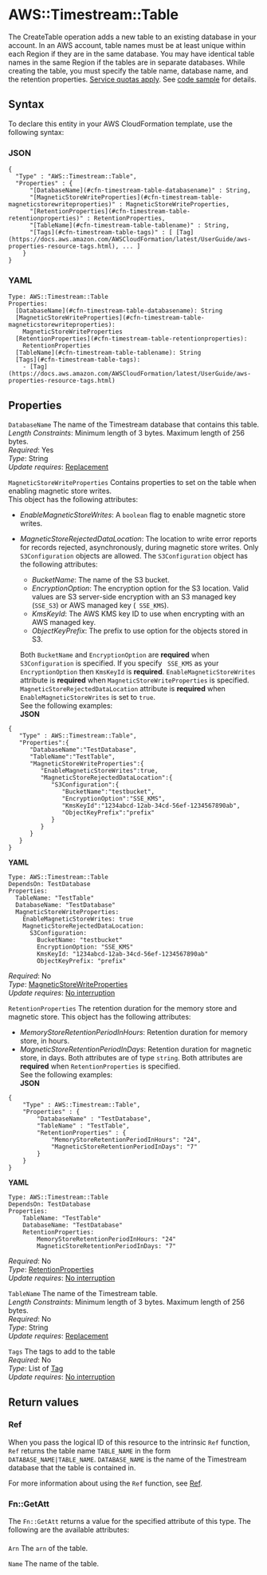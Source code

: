 # AWS::Timestream::Table<a name="aws-resource-timestream-table"></a>

The CreateTable operation adds a new table to an existing database in your account\. In an AWS account, table names must be at least unique within each Region if they are in the same database\. You may have identical table names in the same Region if the tables are in separate databases\. While creating the table, you must specify the table name, database name, and the retention properties\. [Service quotas apply](https://docs.aws.amazon.com/timestream/latest/developerguide/ts-limits.html)\. See [code sample](https://docs.aws.amazon.com/timestream/latest/developerguide/code-samples.create-table.html) for details\.

## Syntax<a name="aws-resource-timestream-table-syntax"></a>

To declare this entity in your AWS CloudFormation template, use the following syntax:

### JSON<a name="aws-resource-timestream-table-syntax.json"></a>

```
{
  "Type" : "AWS::Timestream::Table",
  "Properties" : {
      "[DatabaseName](#cfn-timestream-table-databasename)" : String,
      "[MagneticStoreWriteProperties](#cfn-timestream-table-magneticstorewriteproperties)" : MagneticStoreWriteProperties,
      "[RetentionProperties](#cfn-timestream-table-retentionproperties)" : RetentionProperties,
      "[TableName](#cfn-timestream-table-tablename)" : String,
      "[Tags](#cfn-timestream-table-tags)" : [ [Tag](https://docs.aws.amazon.com/AWSCloudFormation/latest/UserGuide/aws-properties-resource-tags.html), ... ]
    }
}
```

### YAML<a name="aws-resource-timestream-table-syntax.yaml"></a>

```
Type: AWS::Timestream::Table
Properties:
  [DatabaseName](#cfn-timestream-table-databasename): String
  [MagneticStoreWriteProperties](#cfn-timestream-table-magneticstorewriteproperties):
    MagneticStoreWriteProperties
  [RetentionProperties](#cfn-timestream-table-retentionproperties):
    RetentionProperties
  [TableName](#cfn-timestream-table-tablename): String
  [Tags](#cfn-timestream-table-tags):
    - [Tag](https://docs.aws.amazon.com/AWSCloudFormation/latest/UserGuide/aws-properties-resource-tags.html)
```

## Properties<a name="aws-resource-timestream-table-properties"></a>

`DatabaseName` <a name="cfn-timestream-table-databasename"></a>
The name of the Timestream database that contains this table\.  
_Length Constraints_: Minimum length of 3 bytes\. Maximum length of 256 bytes\.  
_Required_: Yes  
_Type_: String  
_Update requires_: [Replacement](https://docs.aws.amazon.com/AWSCloudFormation/latest/UserGuide/using-cfn-updating-stacks-update-behaviors.html#update-replacement)

`MagneticStoreWriteProperties` <a name="cfn-timestream-table-magneticstorewriteproperties"></a>
Contains properties to set on the table when enabling magnetic store writes\.  
This object has the following attributes:

- _EnableMagneticStoreWrites_: A `boolean` flag to enable magnetic store writes\.
- _MagneticStoreRejectedDataLocation_: The location to write error reports for records rejected, asynchronously, during magnetic store writes\. Only `S3Configuration` objects are allowed\. The `S3Configuration` object has the following attributes:

  - _BucketName_: The name of the S3 bucket\.
  - _EncryptionOption_: The encryption option for the S3 location\. Valid values are S3 server\-side encryption with an S3 managed key \(`SSE_S3`\) or AWS managed key \(` SSE_KMS`\)\.
  - _KmsKeyId_: The AWS KMS key ID to use when encrypting with an AWS managed key\.
  - _ObjectKeyPrefix_: The prefix to use option for the objects stored in S3\.

  Both `BucketName` and `EncryptionOption` are **required** when `S3Configuration` is specified\. If you specify ` SSE_KMS` as your `EncryptionOption` then `KmsKeyId` is **required**\.
  `EnableMagneticStoreWrites` attribute is **required** when `MagneticStoreWriteProperties` is specified\. `MagneticStoreRejectedDataLocation` attribute is **required** when `EnableMagneticStoreWrites` is set to `true`\.  
  See the following examples:  
  **JSON**

```
{
   "Type" : AWS::Timestream::Table",
   "Properties":{
      "DatabaseName":"TestDatabase",
      "TableName":"TestTable",
      "MagneticStoreWriteProperties":{
         "EnableMagneticStoreWrites":true,
         "MagneticStoreRejectedDataLocation":{
            "S3Configuration":{
               "BucketName":"testbucket",
               "EncryptionOption":"SSE_KMS",
               "KmsKeyId":"1234abcd-12ab-34cd-56ef-1234567890ab",
               "ObjectKeyPrefix":"prefix"
            }
         }
      }
   }
}
```

**YAML**

```
Type: AWS::Timestream::Table
DependsOn: TestDatabase
Properties:
  TableName: "TestTable"
  DatabaseName: "TestDatabase"
  MagneticStoreWriteProperties:
    EnableMagneticStoreWrites: true
    MagneticStoreRejectedDataLocation:
      S3Configuration:
        BucketName: "testbucket"
        EncryptionOption: "SSE_KMS"
        KmsKeyId: "1234abcd-12ab-34cd-56ef-1234567890ab"
        ObjectKeyPrefix: "prefix"
```

_Required_: No  
_Type_: [MagneticStoreWriteProperties](aws-properties-timestream-table-magneticstorewriteproperties.md)  
_Update requires_: [No interruption](https://docs.aws.amazon.com/AWSCloudFormation/latest/UserGuide/using-cfn-updating-stacks-update-behaviors.html#update-no-interrupt)

`RetentionProperties` <a name="cfn-timestream-table-retentionproperties"></a>
The retention duration for the memory store and magnetic store\. This object has the following attributes:

- _MemoryStoreRetentionPeriodInHours_: Retention duration for memory store, in hours\.
- _MagneticStoreRetentionPeriodInDays_: Retention duration for magnetic store, in days\.
  Both attributes are of type `string`\. Both attributes are **required** when `RetentionProperties` is specified\.  
  See the following examples:  
  **JSON**

```
{
    "Type" : AWS::Timestream::Table",
    "Properties" : {
        "DatabaseName" : "TestDatabase",
        "TableName" : "TestTable",
        "RetentionProperties" : {
            "MemoryStoreRetentionPeriodInHours": "24",
            "MagneticStoreRetentionPeriodInDays": "7"
        }
    }
}
```

**YAML**

```
Type: AWS::Timestream::Table
DependsOn: TestDatabase
Properties:
    TableName: "TestTable"
    DatabaseName: "TestDatabase"
    RetentionProperties:
        MemoryStoreRetentionPeriodInHours: "24"
        MagneticStoreRetentionPeriodInDays: "7"
```

_Required_: No  
_Type_: [RetentionProperties](aws-properties-timestream-table-retentionproperties.md)  
_Update requires_: [No interruption](https://docs.aws.amazon.com/AWSCloudFormation/latest/UserGuide/using-cfn-updating-stacks-update-behaviors.html#update-no-interrupt)

`TableName` <a name="cfn-timestream-table-tablename"></a>
The name of the Timestream table\.  
_Length Constraints_: Minimum length of 3 bytes\. Maximum length of 256 bytes\.  
_Required_: No  
_Type_: String  
_Update requires_: [Replacement](https://docs.aws.amazon.com/AWSCloudFormation/latest/UserGuide/using-cfn-updating-stacks-update-behaviors.html#update-replacement)

`Tags` <a name="cfn-timestream-table-tags"></a>
The tags to add to the table  
_Required_: No  
_Type_: List of [Tag](https://docs.aws.amazon.com/AWSCloudFormation/latest/UserGuide/aws-properties-resource-tags.html)  
_Update requires_: [No interruption](https://docs.aws.amazon.com/AWSCloudFormation/latest/UserGuide/using-cfn-updating-stacks-update-behaviors.html#update-no-interrupt)

## Return values<a name="aws-resource-timestream-table-return-values"></a>

### Ref<a name="aws-resource-timestream-table-return-values-ref"></a>

When you pass the logical ID of this resource to the intrinsic `Ref` function, `Ref` returns the table name `TABLE_NAME` in the form `DATABASE_NAME|TABLE_NAME`\. `DATABASE_NAME` is the name of the Timestream database that the table is contained in\.

For more information about using the `Ref` function, see [Ref](https://docs.aws.amazon.com/AWSCloudFormation/latest/UserGuide/intrinsic-function-reference-ref.html)\.

### Fn::GetAtt<a name="aws-resource-timestream-table-return-values-fn--getatt"></a>

The `Fn::GetAtt` returns a value for the specified attribute of this type\. The following are the available attributes:

#### <a name="aws-resource-timestream-table-return-values-fn--getatt-fn--getatt"></a>

`Arn` <a name="Arn-fn::getatt"></a>
The `arn` of the table\.

`Name` <a name="Name-fn::getatt"></a>
The name of the table\.
